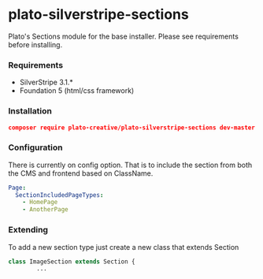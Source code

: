 # plato-silverstripe-sections
Plato's Sections module for the base installer. Please see requirements before installing.

### Requirements
+ SilverStripe 3.1.*
+ Foundation 5 (html/css framework)

### Installation
```json
composer require plato-creative/plato-silverstripe-sections dev-master
```

### Configuration
There is currently on config option. That is to include the section from both the CMS and frontend based on ClassName.
```yaml
Page:
  SectionIncludedPageTypes:
    - HomePage
    - AnotherPage
```
### Extending
To add a new section type just create a new class that extends Section
```php
class ImageSection extends Section {
        ...
```

